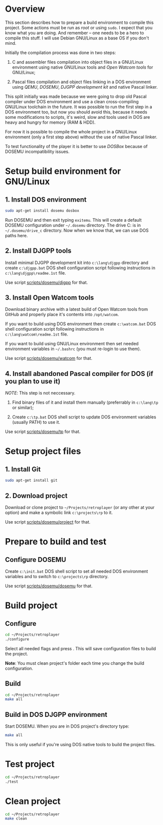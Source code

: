 # Overview

This section describes how to prepare a build environment to compile this project. Some actions must be run as *root* or using `sudo`. I expect that you know what you are doing. And remember – one needs to be a hero to compile this stuff. I will use Debian GNU/Linux as a base OS if you don't mind.

Initially the compilation process was done in two steps:

   1) C and assembler files compilation into object files in a GNU/Linux environment using native GNU/Linux tools and *Open Watcom tools* for GNU/Linux;

   2) Pascal files compilation and object files linking in a DOS environment using *QEMU*, *DOSEMU*, *DJGPP development kit* and native Pascal linker.

This split initially was made because we were going to drop old Pascal compiler under DOS environment and use a clean cross-compiling GNU/Linux toolchain in the future. It was possible to run the first step in a DOS environment too, but now you should avoid this, because it needs some modifications to scripts, it's weird, slow and tools used in DOS are heavy and hungry for memory (RAM & HDD).

For now it is possible to compile the whole project in a GNU/Linux environment (only a first step above) without the use of native Pascal linker.

To test functionality of the player it is better to use *DOSBox* because of DOSEMU incompatibility issues.

# Setup build environment for GNU/Linux

## 1. Install DOS environment

```sh
sudo apt-get install dosemu dosbox
```

Run DOSEMU and then exit typing `exitemu`. This will create a default DOSEMU configuration under `~/.dosemu` directory. The drive C: is in `~/.dosemu/drive_c` directory. Now when we know that, we can use DOS paths here.

## 2. Install DJGPP tools

Install minimal DJGPP development kit into `c:\lang\djgpp` directory and create `c:\djgpp.bat` DOS shell configuration script following instructions in `c:\lang\djgpp\readme.1st` file.

Use script [scripts/dosemu/djgpp](../scripts/dosemu/djgpp) for that.

## 3. Install Open Watcom tools

Download binary archive with a latest build of Open Watcom tools from GitHub and properly place it's contents into `/opt/watcom`.

If you want to build using DOS environment then create `c:\watcom.bat` DOS shell configuration script following instructions in `c:\lang\watcom\readme.1st` file.

If you want to build using GNU/Linux environment then set needed environment variables in `~/.bashrc` (you must re-login to use them).

Use script [scripts/dosemu/watcom](../scripts/dosemu/watcom) for that.

## 4. Install abandoned Pascal compiler for DOS (if you plan to use it)

*NOTE*: This step is not neccessary.

   1) Find binary files of it and install them manually (preferrably in `c:\lang\tp` or similar);

   2) Create `c:\tp.bat` DOS shell script to update DOS environment variables (usually PATH) to use it.

Use script [scripts/dosemu/tp](../scripts/dosemu/tp) for that.

# Setup project files

## 1. Install Git

```sh
sudo apt-get install git
```

## 2. Download project

Download or clone project to `~/Projects/retroplayer` (or any other at your option) and make a symbolic link `c:\projects\rp` to it.

Use script [scripts/dosemu/project](../scripts/dosemu/project) for that.

# Prepare to build and test

## Configure DOSEMU

Create `c:\init.bat` DOS shell script to set all needed DOS environment variables and to switch to `c:\projects\rp` directory.

Use script [scripts/dosemu/dosemu](../scripts/dosemu/dosemu) for that.

# Build project

## Configure

```sh
cd ~/Projects/retroplayer
./configure
```

Select all needed flags and press <Ok>. This will save configuration files to build the project.

**Note**: You must clean project's folder each time you change the build configuration.

## Build

```sh
cd ~/Projects/retroplayer
make all
```

## Build in DOS DJGPP environment

Start DOSEMU. When you are in DOS project's directory type:

```sh
make all
```

This is only useful if you're using DOS native tools to build the project files.

# Test project

```sh
cd ~/Projects/retroplayer
./test
```

# Clean project

```sh
cd ~/Projects/retroplayer
make clean
```
